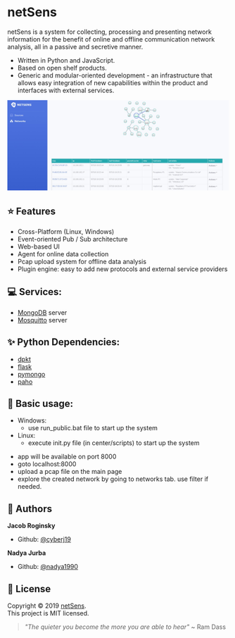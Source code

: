 # netSens


netSens is a system for collecting, processing and presenting network information for the benefit of online and offline communication network analysis, all in a passive and secretive manner.


* Written in Python and JavaScript.
* Based on open shelf products.
* Generic and modular-oriented development - an infrastructure that allows easy integration of new capabilities within the product and interfaces with external services.
<img src="https://github.com/cyberj19/netsens/blob/master/netsens.jpg" alt="Screenshot of netsens" width="560"/>

## ⭐️ Features
- Cross-Platform (Linux, Windows)
- Event-oriented Pub / Sub architecture
- Web-based UI
- Agent for online data collection
- Pcap upload system for offline data analysis
- Plugin engine: easy to add new protocols and external service providers

## 💻 Services:
- [MongoDB](https://github.com/mongodb/mongo) server
- [Mosquitto](https://github.com/eclipse/mosquitto) server

## ✨ Python Dependencies:
- [dpkt](https://github.com/kbandla/dpkt)
- [flask](https://github.com/pallets/flask)
- [pymongo](https://github.com/mongodb/mongo-python-driver)
- [paho](https://github.com/eclipse/paho.mqtt.python)

## 🚀 Basic usage:
* Windows:
  - use run_public.bat file to start up the system
* Linux:
  - execute init.py file (in center/scripts) to start up the system
- app will be available on port 8000
- goto localhost:8000
- upload a pcap file on the main page
- explore the created network by going to networks tab. use filter if needed.

## 🤝 Authors

 **Jacob Roginsky**
- Github: [@cyberj19](https://github.com/cyberj19)

 **Nadya Jurba**
- Github: [@nadya1990](https://github.com/nadya1990)


## 📝 License

Copyright © 2019 [netSens](https://github.com/cyberj19/netsens).<br />
This project is MIT licensed.

> *"The quieter you become the more you are able to hear"* ~ Ram Dass

